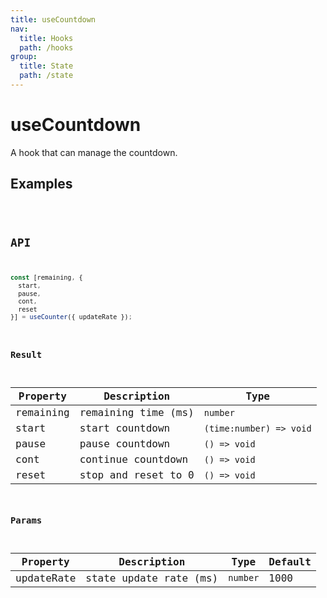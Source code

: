 ```yaml
---
title: useCountdown
nav:
  title: Hooks
  path: /hooks
group:
  title: State
  path: /state
---
```


# useCountdown

A hook that can manage the countdown.

## Examples

<code src="./demo/demo1.tsx" />

## API

```javascript
const [remaining, {
  start,
  pause,
  cont,
  reset
}] = useCounter({ updateRate });
```

### Result

| Property  | Description          | Type                      |
|-----------|----------------------|---------------------------|
| remaining | remaining time (ms)  | `number`                  |
| start     | start countdown      | `(time:number) => void`   |
| pause     | pause countdown      | `() => void`              |
| cont      | continue countdown   | `() => void`              |
| reset     | stop and reset to 0  | `() => void`              |

### Params

| Property     | Description            | Type     | Default |
|--------------|------------------------|----------|---------|
| updateRate   | state update rate (ms) | `number` | 1000    |